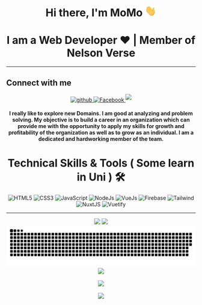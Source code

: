
<h1 align="center">Hi there, I'm MoMo  <img src="https://github.com/ABSphreak/ABSphreak/blob/master/gifs/Hi.gif" height="30px" width="30px"></h1>
<h1 align="center">I am a Web Developer ❤ | Member of Nelson Verse </h1>

--- 

## Connect with me  
<div align="center">
<a href="https://github.com/momo2611" target="_blank">
<img src=https://img.shields.io/badge/github-%2324292e.svg?&style=for-the-badge&logo=github&logoColor=white alt=github style="margin-bottom: 5px;" />
</a>  
 <a href="#" target="_blank">
<img src=https://img.shields.io/badge/Facebook-1877F2?style=for-the-badge&logo=facebook&logoColor=white alt=Facebook style="margin-bottom: 5px;" />
</a>  
 <a href="#" target="_blank">
<img src=https://img.shields.io/badge/LinkedIn-0077B5?style=for-the-badge&logo=linkedin&logoColor=white style="margin-bottom: 5px;" />
</a> 
 
 

**I really like to explore new Domains. I am good at analyzing and problem solving. My objective is to build a career in an organization which can provide me with the opportunity to apply my skills for growth and profitability of the organization as well as to grow as an individual.
   I am a dedicated and hardworking member of the team.**

 <h1>Technical Skills & Tools ( Some learn in Uni ) 🛠</h1>

<p align="center"> 
<img alt="HTML5" src="https://img.shields.io/badge/html5-%23E34F26.svg?&style=for-the-badge&logo=html5&logoColor=white" />
 <img alt="CSS3" src="https://img.shields.io/badge/css3-%231572B6.svg?&style=for-the-badge&logo=css3&logoColor=white" />
 <img alt="JavaScript" src="https://img.shields.io/badge/javascript-%23323330.svg?&style=for-the-badge&logo=javascript&logoColor=%23F7DF1E" />
 <img alt="NodeJs" src="https://img.shields.io/badge/Node.js-339933?style=for-the-badge&logo=nodedotjs&logoColor=white" />
    <img alt="VueJs" src="https://img.shields.io/badge/Vue.js-35495E?style=for-the-badge&logo=vuedotjs&logoColor=4FC08D" />
    <img alt="Firebase" src="https://img.shields.io/badge/firebase-ffca28?style=for-the-badge&logo=firebase&logoColor=black" />
    <img alt="Tailwind" src="https://img.shields.io/badge/tailwindcss-%2338B2AC.svg?style=for-the-badge&logo=tailwind-css&logoColor=white" />
    <img alt="NuxtJS" src="https://img.shields.io/badge/Nuxt-002E3B?style=for-the-badge&logo=nuxtdotjs&logoColor=#00DC82" />
    <img alt="Vuetify" src="https://img.shields.io/badge/Vuetify-1867C0?style=for-the-badge&logo=vuetify&logoColor=AEDDFF" />
</p>  
 
 --- 
 
 
 
   

 
 <div align="center">
<img src="https://github-readme-stats.vercel.app/api/top-langs/?username=momo2611&langs_count=8&layout=compact&theme=dracula"></img>
<img src="https://github-readme-stats.vercel.app/api?username=momo2611&show_icons=true&theme=dracula"></img>
</div>  

  
  <div align="center">
<img src="https://github.com/kothariji/kothariji/blob/master/github-user-contribution.svg"></img>
</div>

<div align="center">
<img src="https://img.shields.io/github/followers/momo2611.svg?style=social&label=Follow"></img>

<img src="https://gpvc.arturio.dev/momo2611"></img>
</div>

<div align="center">
 <img src="https://activity-graph.herokuapp.com/graph?username=momo2611&bg_color=FFFFFF&color=000000&line=000000&point=00FF00"></div>
